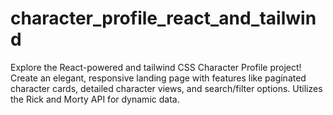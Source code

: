# character_profile_react_and_tailwind
Explore the React-powered and tailwind CSS Character Profile project! Create an elegant, responsive landing page with features like paginated character cards, detailed character views, and search/filter options. Utilizes the Rick and Morty API for dynamic data.
